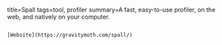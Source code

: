 title=Spall
tags=tool, profiler
summary=A fast, easy-to-use profiler, on the web, and natively on your computer.
~~~~~~

[Website](https://gravitymoth.com/spall/)
